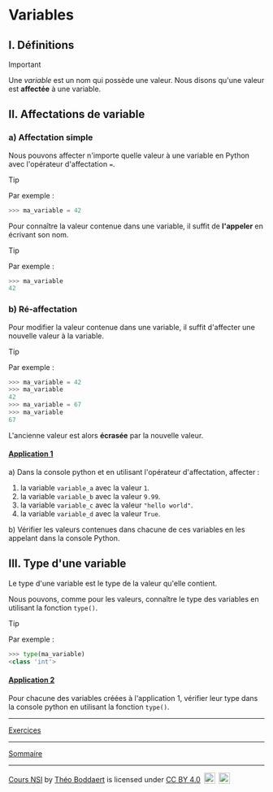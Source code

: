 # Variables

## I. Définitions

> [!IMPORTANT]
> Une *variable* est un nom qui possède une valeur.
> Nous disons qu'une valeur est **affectée** à une variable.

## II. Affectations de variable

### a) Affectation simple

Nous pouvons affecter n'importe quelle valeur à une variable en Python avec l'opérateur d'affectation ``=``.

> [!TIP]
> Par exemple :
> ```python
> >>> ma_variable = 42
> ```

Pour connaître la valeur contenue dans une variable, il suffit de **l'appeler** en écrivant son nom.

> [!TIP]
> Par exemple :
> ```python
> >>> ma_variable
> 42
> ```

### b) Ré-affectation

Pour modifier la valeur contenue dans une variable, il suffit d'affecter une nouvelle valeur à la variable.

> [!TIP]
> Par exemple :
>```python
>>>> ma_variable = 42
>>>> ma_variable
>42
>>>> ma_variable = 67
>>>> ma_variable
>67
>```

L'ancienne valeur est alors **écrasée** par la nouvelle valeur.

#### <ins>Application 1</ins>

a) Dans la console python et en utilisant l'opérateur d'affectation, affecter :

1. la variable `variable_a` avec la valeur `1`.
2. la variable `variable_b` avec la valeur `9.99`.
3. la variable `variable_c` avec la valeur `"hello world"`.
4. la variable `variable_d` avec la valeur `True`.

b) Vérifier les valeurs contenues dans chacune de ces variables en les appelant dans la console Python.

## III. Type d'une variable

Le type d'une variable est le type de la valeur qu'elle contient.

Nous pouvons, comme pour les valeurs, connaître le type des variables en utilisant la fonction ``type()``.

> [!TIP]
> Par exemple :
>```python
>>>> type(ma_variable)
><class 'int'>
>```

#### <ins>Application 2</ins>

Pour chacune des variables créées à l'application $1$, vérifier leur type dans la console python en utilisant la fonction `type()`.

________

[Exercices](./Exercices/Exercices_variables.md)
________

[Sommaire](./../../README.md)

___________

<p xmlns:cc="http://creativecommons.org/ns#" xmlns:dct="http://purl.org/dc/terms/"><a property="dct:title" rel="cc:attributionURL" href="https://github.com/boddaert/nsi">Cours NSI</a> by <a rel="cc:attributionURL dct:creator" property="cc:attributionName" href="https://github.com/boddaert">Théo Boddaert</a> is licensed under <a href="https://creativecommons.org/licenses/by/4.0/?ref=chooser-v1" target="_blank" rel="license noopener noreferrer" style="display:inline-block;">CC BY 4.0</a>  <img style="height:22px!important;margin-left:3px;vertical-align:text-bottom;" src="https://mirrors.creativecommons.org/presskit/icons/cc.svg?ref=chooser-v1" alt="">  <img style="height:22px!important;margin-left:3px;vertical-align:text-bottom;" src="https://mirrors.creativecommons.org/presskit/icons/by.svg?ref=chooser-v1" alt=""></p> 